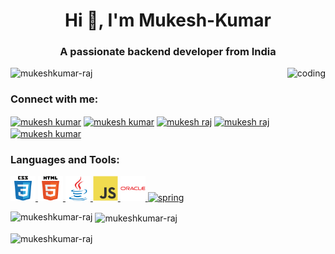 <h1 align="center">Hi 👋, I'm Mukesh-Kumar</h1>
<h3 align="center">A passionate backend developer from India</h3>
<img align="right" alt="coding" wigth="400px"src="https://tse4.mm.bing.net/th?id=OIP.VON9gHTrzeHZbHfXsqfzEAHaEq&pid=Api&P=0&h=220">
<p align="left"> <img src="https://komarev.com/ghpvc/?username=mukeshkumar-raj&label=Profile%20views&color=0e75b6&style=flat" alt="mukeshkumar-raj" /> </p>

<h3 align="left">Connect with me:</h3>
<p align="left">
<a href="https://dev.to/mukesh kumar" target="blank"><img align="center" src="https://raw.githubusercontent.com/rahuldkjain/github-profile-readme-generator/master/src/images/icons/Social/devto.svg" alt="mukesh kumar" height="30" width="40" /></a>
<a href="https://linkedin.com/in/Mukesh-Kumar" target="blank"><img align="center" src="https://raw.githubusercontent.com/rahuldkjain/github-profile-readme-generator/master/src/images/icons/Social/linked-in-alt.svg" alt="mukesh kumar" height="30" width="40" /></a>
<a href="https://fb.com/mukesh raj" target="blank"><img align="center" src="https://raw.githubusercontent.com/rahuldkjain/github-profile-readme-generator/master/src/images/icons/Social/facebook.svg" alt="mukesh raj" height="30" width="40" /></a>
<a href="https://instagram.com/mukesh raj" target="blank"><img align="center" src="https://raw.githubusercontent.com/rahuldkjain/github-profile-readme-generator/master/src/images/icons/Social/instagram.svg" alt="mukesh raj" height="30" width="40" /></a>
<a href="https://www.hackerrank.com/mukesh kumar" target="blank"><img align="center" src="https://raw.githubusercontent.com/rahuldkjain/github-profile-readme-generator/master/src/images/icons/Social/hackerrank.svg" alt="mukesh kumar" height="30" width="40" /></a>
</p>

<h3 align="left">Languages and Tools:</h3>
<p align="left"> <a href="https://www.w3schools.com/css/" target="_blank" rel="noreferrer"> <img src="https://raw.githubusercontent.com/devicons/devicon/master/icons/css3/css3-original-wordmark.svg" alt="css3" width="40" height="40"/> </a> <a href="https://www.w3.org/html/" target="_blank" rel="noreferrer"> <img src="https://raw.githubusercontent.com/devicons/devicon/master/icons/html5/html5-original-wordmark.svg" alt="html5" width="40" height="40"/> </a> <a href="https://www.java.com" target="_blank" rel="noreferrer"> <img src="https://raw.githubusercontent.com/devicons/devicon/master/icons/java/java-original.svg" alt="java" width="40" height="40"/> </a> <a href="https://developer.mozilla.org/en-US/docs/Web/JavaScript" target="_blank" rel="noreferrer"> <img src="https://raw.githubusercontent.com/devicons/devicon/master/icons/javascript/javascript-original.svg" alt="javascript" width="40" height="40"/> </a> <a href="https://www.oracle.com/" target="_blank" rel="noreferrer"> <img src="https://raw.githubusercontent.com/devicons/devicon/master/icons/oracle/oracle-original.svg" alt="oracle" width="40" height="40"/> </a> <a href="https://spring.io/" target="_blank" rel="noreferrer"> <img src="https://www.vectorlogo.zone/logos/springio/springio-icon.svg" alt="spring" width="40" height="40"/> </a> </p>

<p><img align="left" src="https://github-readme-stats.vercel.app/api/top-langs?username=mukeshkumar-raj&show_icons=true&locale=en&layout=compact" alt="mukeshkumar-raj" /></p>

<p>&nbsp;<img align="center" src="https://github-readme-stats.vercel.app/api?username=mukeshkumar-raj&show_icons=true&locale=en" alt="mukeshkumar-raj" /></p>

<p><img align="center" src="https://github-readme-streak-stats.herokuapp.com/?user=mukeshkumar-raj&" alt="mukeshkumar-raj" /></p>
